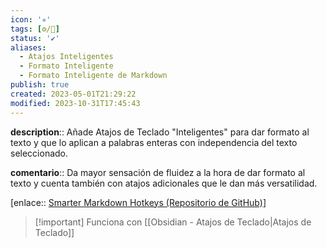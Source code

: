```yaml
---
icon: '✳️'
tags: [⚙️/🔌]
status: '✔️'
aliases:
  - Atajos Inteligentes
  - Formato Inteligente
  - Formato Inteligente de Markdown
publish: true
created: 2023-05-01T21:29:22
modified: 2023-10-31T17:45:43
---
```


**description**:: Añade Atajos de Teclado "Inteligentes" para dar formato al texto y que lo aplican a palabras enteras con independencia del texto seleccionado.

**comentario**:: Da mayor sensación de fluidez a la hora de dar formato al texto y cuenta también con atajos adicionales que le dan más versatilidad.

[enlace:: [Smarter Markdown Hotkeys (Repositorio de GitHub)](https://github.com/chrisgrieser/obsidian-smarter-md-hotkeys)]

> [!important] Funciona con [[Obsidian - Atajos de Teclado|Atajos de Teclado]]
